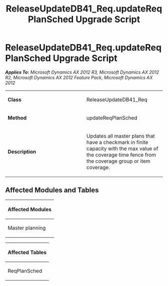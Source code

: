 ﻿---
title: ReleaseUpdateDB41_Req.updateReqPlanSched Upgrade Script
TOCTitle: ReleaseUpdateDB41_Req.updateReqPlanSched Upgrade Script
ms:assetid: 94d2311d-0ed3-dcce-d7c0-0af708d4e24c
ms:mtpsurl: https://msdn.microsoft.com/en-us/library/JJ686157(v=AX.60)
ms:contentKeyID: 49709860
ms.date: 05/18/2015
mtps_version: v=AX.60
---

# ReleaseUpdateDB41\_Req.updateReqPlanSched Upgrade Script 


_**Applies To:** Microsoft Dynamics AX 2012 R3, Microsoft Dynamics AX 2012 R2, Microsoft Dynamics AX 2012 Feature Pack, Microsoft Dynamics AX 2012_

<table>
<colgroup>
<col style="width: 50%" />
<col style="width: 50%" />
</colgroup>
<tbody>
<tr class="odd">
<td><p><strong>Class</strong></p></td>
<td><p>ReleaseUpdateDB41_Req</p></td>
</tr>
<tr class="even">
<td><p><strong>Method</strong></p></td>
<td><p>updateReqPlanSched</p></td>
</tr>
<tr class="odd">
<td><p><strong>Description</strong></p></td>
<td><p>Updates all master plans that have a checkmark in finite capacity with the max value of the coverage time fence from the coverage group or item coverage.</p></td>
</tr>
</tbody>
</table>


## Affected Modules and Tables

<table>
<colgroup>
<col style="width: 100%" />
</colgroup>
<thead>
<tr class="header">
<th><p>Affected Modules</p></th>
</tr>
</thead>
<tbody>
<tr class="odd">
<td><p>Master planning</p></td>
</tr>
</tbody>
</table>


<table>
<colgroup>
<col style="width: 100%" />
</colgroup>
<thead>
<tr class="header">
<th><p>Affected Tables</p></th>
</tr>
</thead>
<tbody>
<tr class="odd">
<td><p>ReqPlanSched</p></td>
</tr>
</tbody>
</table>

  


